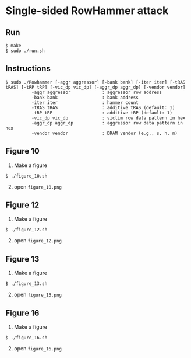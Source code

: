 # Single-sided RowHammer attack

## Run
```
$ make
$ sudo ./run.sh
```


## Instructions

```
$ sudo ./Rowhammer [-aggr aggressor] [-bank bank] [-iter iter] [-tRAS tRAS] [-tRP tRP] [-vic_dp vic_dp] [-aggr_dp aggr_dp] [-vendor vendor]
          -aggr aggressor            : aggressor row address
          -bank bank                 : bank address
          -iter iter                 : hammer count
          -tRAS tRAS                 : additive tRAS (default: 1)
          -tRP tRP                   : additive tRP (default: 1)
          -vic_dp vic_dp             : victim row data pattern in hex
          -aggr_dp aggr_dp           : aggressor row data pattern in hex
          -vendor vendor             : DRAM vendor (e.g., s, h, m)
```

## Figure 10

1. Make a figure
```
$ ./figure_10.sh
```
2. open `figure_10.png`

## Figure 12

1. Make a figure
```
$ ./figure_12.sh
```
2. open `figure_12.png`

## Figure 13
1. Make a figure
```
$ ./figure_13.sh
```
2. open `figure_13.png`

## Figure 16
1. Make a figure
```
$ ./figure_16.sh
```
2. open `figure_16.png`